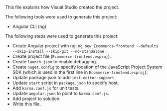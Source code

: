 This file explains how Visual Studio created the project.

The following tools were used to generate this project:
- Angular CLI (ng)

The following steps were used to generate this project:
- Create Angular project with ng: `ng new Ecommerce-frontend --defaults --skip-install --skip-git --no-standalone `.
- Create project file (`Ecommerce-frontend.esproj`).
- Create `launch.json` to enable debugging.
- Create `nuget.config` to specify location of the JavaScript Project System SDK (which is used in the first line in `Ecommerce-frontend.esproj`).
- Update package.json to add `jest-editor-support`.
- Update `start` script in `package.json` to specify host.
- Add `karma.conf.js` for unit tests.
- Update `angular.json` to point to `karma.conf.js`.
- Add project to solution.
- Write this file.
